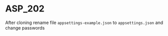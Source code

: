 # ASP_202
After cloning rename file ```appsettings-example.json``` to
```appsettings.json``` and change passwords